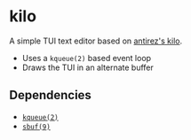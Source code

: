 # kilo

A simple TUI text editor based on
[antirez's kilo](https://github.com/antirez/kilo).

- Uses a `kqueue(2)` based event loop
- Draws the TUI in an alternate buffer

## Dependencies
- [`kqueue(2)`](https://man.freebsd.org/cgi/man.cgi?kqueue(2))
- [`sbuf(9)`](https://man.freebsd.org/cgi/man.cgi?sbuf(3))
